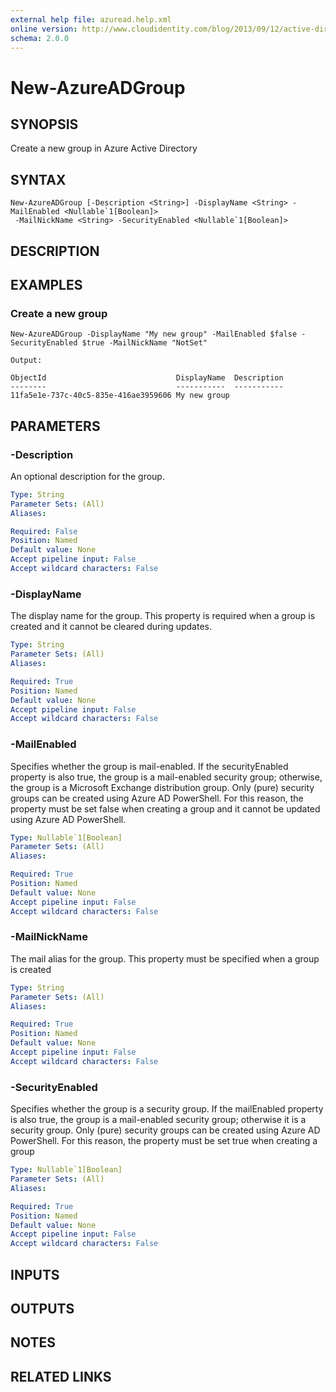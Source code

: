```yaml
---
external help file: azuread.help.xml
online version: http://www.cloudidentity.com/blog/2013/09/12/active-directory-authentication-library-adal-v1-for-net-general-availability/
schema: 2.0.0
---
```


# New-AzureADGroup

## SYNOPSIS
Create a new group in Azure Active Directory

## SYNTAX

```
New-AzureADGroup [-Description <String>] -DisplayName <String> -MailEnabled <Nullable`1[Boolean]>
 -MailNickName <String> -SecurityEnabled <Nullable`1[Boolean]>
```

## DESCRIPTION

## EXAMPLES

### Create a new group
```
New-AzureADGroup -DisplayName "My new group" -MailEnabled $false -SecurityEnabled $true -MailNickName "NotSet"

Output:

ObjectId                             DisplayName  Description
--------                             -----------  -----------
11fa5e1e-737c-40c5-835e-416ae3959606 My new group
```

## PARAMETERS

### -Description
An optional description for the group.

```yaml
Type: String
Parameter Sets: (All)
Aliases: 

Required: False
Position: Named
Default value: None
Accept pipeline input: False
Accept wildcard characters: False
```

### -DisplayName
The display name for the group.
This property is required when a group is created and it cannot be cleared during updates.

```yaml
Type: String
Parameter Sets: (All)
Aliases: 

Required: True
Position: Named
Default value: None
Accept pipeline input: False
Accept wildcard characters: False
```

### -MailEnabled
Specifies whether the group is mail-enabled.
If the securityEnabled property is also true, the group is a mail-enabled security group; otherwise, the group is a Microsoft Exchange distribution group.
Only (pure) security groups can be created using Azure AD PowerShell.
For this reason, the property must be set false when creating a group and it cannot be updated using Azure AD PowerShell.

```yaml
Type: Nullable`1[Boolean]
Parameter Sets: (All)
Aliases: 

Required: True
Position: Named
Default value: None
Accept pipeline input: False
Accept wildcard characters: False
```

### -MailNickName
The mail alias for the group.
This property must be specified when a group is created

```yaml
Type: String
Parameter Sets: (All)
Aliases: 

Required: True
Position: Named
Default value: None
Accept pipeline input: False
Accept wildcard characters: False
```

### -SecurityEnabled
Specifies whether the group is a security group.
If the mailEnabled property is also true, the group is a mail-enabled security group; otherwise it is a security group.
Only (pure) security groups can be created using Azure AD PowerShell.
For this reason, the property must be set true when creating a group

```yaml
Type: Nullable`1[Boolean]
Parameter Sets: (All)
Aliases: 

Required: True
Position: Named
Default value: None
Accept pipeline input: False
Accept wildcard characters: False
```

## INPUTS

## OUTPUTS

## NOTES

## RELATED LINKS

